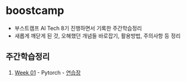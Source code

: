 # boostcamp
* 부스트캠프 AI Tech 8기 진행하면서 기록한 주간학습정리
* 새롭게 깨닫게 된 것, 오해했던 개념들 바로잡기, 활용방법, 주의사항 등 정리

## 주간학습정리
1. [Week 01](./doc/week01.md) - Pytorch - [연습장](./examples/week01.ipynb)
